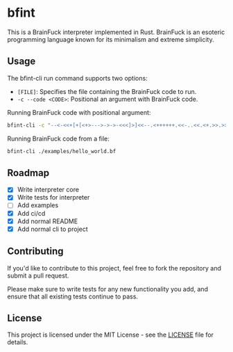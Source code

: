 # bfint

This is a BrainFuck interpreter implemented in Rust. BrainFuck is an esoteric programming language known for its minimalism and extreme simplicity.

## Usage

The bfint-cli run command supports two options:

- `[FILE]`: Specifies the file containing the BrainFuck code to run.
- `-c --code <CODE>`: Positional an argument with BrainFuck code.

Running BrainFuck code with positional argument:
```bash
bfint-cli -c "--<-<<+[+[<+>--->->->-<<<]>]<<--.<++++++.<<-..<<.<+.>>.>>.<<<.+++.>>.>>-.<<<+."
```

Running BrainFuck code from a file:
```bash
bfint-cli ./examples/hello_world.bf
```

## Roadmap
- [x] Write interpreter core
- [x] Write tests for interpreter
- [ ] Add examples
- [x] Add ci/cd 
- [x] Add normal README
- [x] Add normal cli to project

## Contributing
If you'd like to contribute to this project, feel free to fork the repository and submit a pull request.

Please make sure to write tests for any new functionality you add, and ensure that all existing tests continue to pass.

## License
This project is licensed under the MIT License - see the [LICENSE](./LICENSE) file for details.

